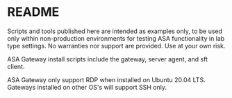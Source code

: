# README

Scripts and tools published here are intended as examples only, to be used only within non-production environments for testing ASA functionality in lab type settings.  No warranties nor support are provided.  Use at your own risk.

ASA Gateway install scripts include the gateway, server agent, and sft client.

ASA Gateway only support RDP when installed on Ubuntu 20.04 LTS.  Gateways installed on other OS's will support SSH only.



